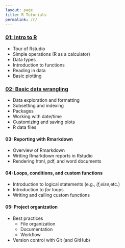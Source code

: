 ```yaml
---
layout: page
title: R Tutorials
permalink: /r/
---
```


### [01: Intro to R](/programming_tutorials/r-tutorial-01/)

* Tour of Rstudio  
* Simple operations (R as a calculator)  
* Data types  
* Introduction to functions  
* Reading in data  
* Basic plotting  

### [02: Basic data wrangling](/programming_tutorials/r-tutorial-02/)

* Data exploration and formatting
* Subsetting and indexing
* Packages  
* Working with date/time
* Customizing and saving plots  
* R data files

#### 03: Reporting with Rmarkdown

* Overview of Rmarkdown  
* Writing Rmarkdown reports in Rstudio  
* Rendering html, pdf, and word documents  

#### 04: Loops, conditions, and custom functions

* Introduction to logical statements (e.g., _if_,_else_,etc.)
* Introduction to _for_ loops  
* Writing and calling custom functions  

#### 05: Project organization

* Best practices  
  * File organization  
  * Documentation  
  * Workflow  
* Version control with Git (and GitHub)
